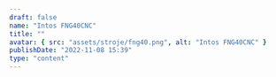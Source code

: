```yaml
---
draft: false
name: "Intos FNG40CNC"
title: ""
avatar: { src: "assets/stroje/fng40.png", alt: "Intos FNG40CNC" }
publishDate: "2022-11-08 15:39"
type: "content"
---
```

